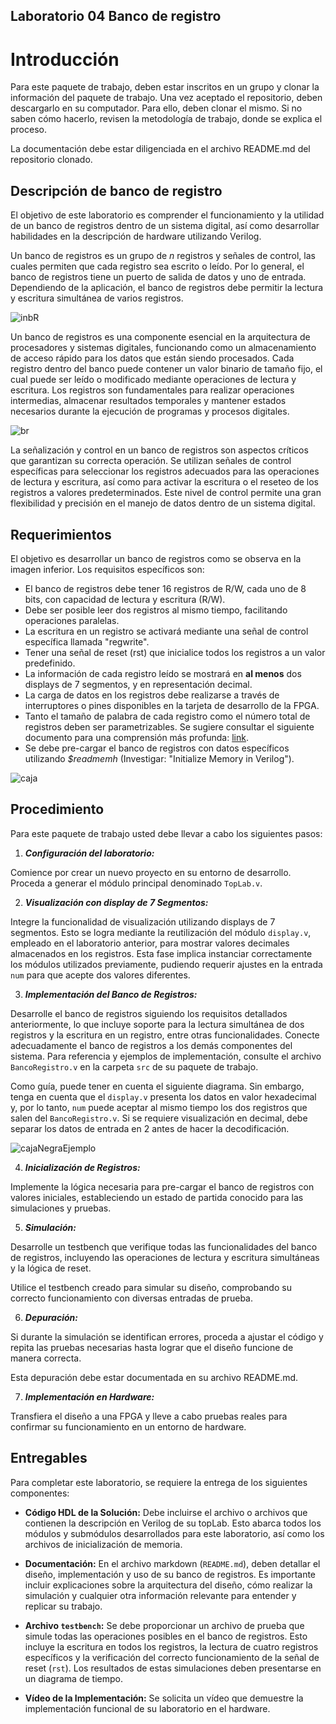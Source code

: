 ## Laboratorio 04 Banco de registro

# Introducción

Para este paquete de trabajo, deben estar inscritos en un grupo y clonar la información del paquete de trabajo. Una vez aceptado el repositorio, deben descargarlo en su computador. Para ello, deben clonar el mismo. Si no saben cómo hacerlo, revisen la metodología de trabajo, donde se explica el proceso.

La documentación debe estar diligenciada en el archivo README.md del repositorio clonado.


## Descripción de banco de registro 

El objetivo de este laboratorio es comprender el funcionamiento y la utilidad de un banco de registros dentro de un sistema digital, así como desarrollar habilidades en la descripción de hardware utilizando Verilog.

Un banco de registros es un grupo de _n_ registros y señales de control, las cuales permiten que cada registro sea escrito o leído. Por lo general, el banco de registros tiene un puerto de salida de datos y uno de entrada. Dependiendo de la aplicación, el banco de registros debe permitir la lectura y escritura simultánea de varios registros.

![inbR](https://github.com/unal-edigital1/2024-1/blob/master/labs/figs/br2.PNG)

Un banco de registros es una componente esencial en la arquitectura de procesadores y sistemas digitales, funcionando como un almacenamiento de acceso rápido para los datos que están siendo procesados. Cada registro dentro del banco puede contener un valor binario de tamaño fijo, el cual puede ser leído o modificado mediante operaciones de lectura y escritura. Los registros son fundamentales para realizar operaciones intermedias, almacenar resultados temporales y mantener estados necesarios durante la ejecución de programas y procesos digitales.

![br](https://github.com/unal-edigital1/2024-1/blob/master/labs/figs/br1.PNG)

La señalización y control en un banco de registros son aspectos críticos que garantizan su correcta operación. Se utilizan señales de control específicas para seleccionar los registros adecuados para las operaciones de lectura y escritura, así como para activar la escritura o el reseteo de los registros a valores predeterminados. Este nivel de control permite una gran flexibilidad y precisión en el manejo de datos dentro de un sistema digital.



## Requerimientos 


El objetivo es desarrollar un banco de registros como se observa en la imagen inferior. Los requisitos específicos son:

- El banco de registros debe tener 16 registros de R/W, cada uno de 8 bits, con capacidad de lectura y escritura (R/W).
- Debe ser posible leer dos registros al mismo tiempo, facilitando operaciones paralelas.
- La escritura en un registro se activará mediante una señal de control específica llamada "regwrite".
- Tener una señal de reset (rst) que inicialice todos los registros a un valor predefinido.
- La información de cada registro leído se mostrará en **al menos** dos displays de 7 segmentos, y en representación decimal.
- La carga de datos en los registros debe realizarse a través de interruptores o pines disponibles en la tarjeta de desarrollo de la FPGA.
- Tanto el tamaño de palabra de cada registro como el número total de registros deben ser parametrizables. Se sugiere consultar el siguiente documento para una comprensión más profunda: [link](https://ocw.mit.edu/courses/electrical-engineering-and-computer-science/6-884-complex-digital-systems-spring-2005/related-resources/parameter_models.pdf).
- Se debe pre-cargar el banco de registros con datos específicos utilizando _$readmemh_ (Investigar: "Initialize Memory in Verilog").


 ![caja](https://github.com/unal-edigital1/2024-1/blob/master/labs/figs/br3.PNG)

## Procedimiento

Para este paquete de trabajo usted debe llevar a cabo los siguientes pasos:

1. ***Configuración del laboratorio:***

Comience por crear un nuevo proyecto en su entorno de desarrollo. Proceda a generar el módulo principal denominado `TopLab.v`.


2. ***Visualización con display de 7 Segmentos:***

Integre la funcionalidad de visualización utilizando displays de 7 segmentos. Esto se logra mediante la reutilización del módulo `display.v`, empleado en el laboratorio anterior, para mostrar valores decimales almacenados en los registros. Esta fase implica instanciar correctamente los módulos utilizados previamente, pudiendo requerir ajustes en la entrada `num` para que acepte dos valores diferentes.


3. ***Implementación del Banco de Registros:***

Desarrolle el banco de registros siguiendo los requisitos detallados anteriormente, lo que incluye soporte para la lectura simultánea de dos registros y la escritura en un registro, entre otras funcionalidades. Conecte adecuadamente el banco de registros a los demás componentes del sistema. Para referencia y ejemplos de implementación, consulte el archivo `BancoRegistro.v` en la carpeta `src` de su paquete de trabajo.

Como guía, puede tener en cuenta el siguiente diagrama. Sin embargo, tenga en cuenta que el `display.v` presenta los datos en valor hexadecimal y, por lo tanto, `num` puede aceptar al mismo tiempo los dos registros que salen del `BancoRegistro.v`. Si se requiere visualización en decimal, debe separar los datos de entrada en 2 antes de hacer la decodificación. 

 ![cajaNegraEjemplo](https://github.com/unal-edigital1/2024-1/blob/master/labs/figs/br4.PNG)

4. ***Inicialización de Registros:***

Implemente la lógica necesaria para pre-cargar el banco de registros con valores iniciales, estableciendo un estado de partida conocido para las simulaciones y pruebas.

5. ***Simulación:***

Desarrolle un testbench que verifique todas las funcionalidades del banco de registros, incluyendo las operaciones de lectura y escritura simultáneas y la lógica de reset.

Utilice el testbench creado para simular su diseño, comprobando su correcto funcionamiento con diversas entradas de prueba.

6. ***Depuración:***

Si durante la simulación se identifican errores, proceda a ajustar el código y repita las pruebas necesarias hasta lograr que el diseño funcione de manera correcta.

Esta depuración debe estar documentada en su archivo README.md.

7. ***Implementación en Hardware:***

Transfiera el diseño a una FPGA y lleve a cabo pruebas reales para confirmar su funcionamiento en un entorno de hardware.

## Entregables

Para completar este laboratorio, se requiere la entrega de los siguientes componentes:

- **Código HDL de la Solución:** Debe incluirse el archivo o archivos que contienen la descripción en Verilog de su topLab. Esto abarca todos los módulos y submódulos desarrollados para este laboratorio, así como los archivos de inicialización de memoria.

- **Documentación:** En el archivo markdown (`README.md`), deben detallar el diseño, implementación y uso de su banco de registros. Es importante incluir explicaciones sobre la arquitectura del diseño, cómo realizar la simulación y cualquier otra información relevante para entender y replicar su trabajo.

- **Archivo `testbench`:** Se debe proporcionar un archivo de prueba que simule todas las operaciones posibles en el banco de registros. Esto incluye la escritura en todos los registros, la lectura de cuatro registros específicos y la verificación del correcto funcionamiento de la señal de reset (`rst`). Los resultados de estas simulaciones deben presentarse en un diagrama de tiempo.

- **Vídeo de la Implementación:** Se solicita un vídeo que demuestre la implementación funcional de su laboratorio en el hardware.
